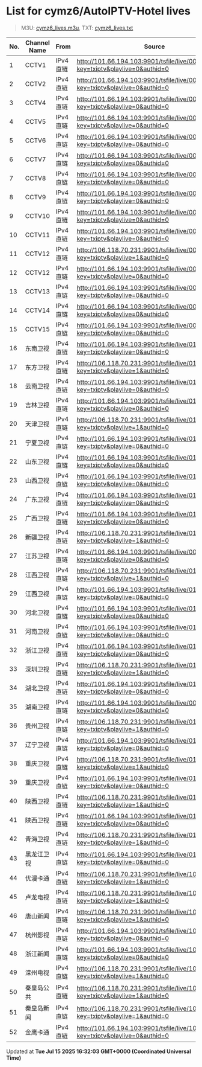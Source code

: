 # List for **cymz6/AutoIPTV-Hotel lives**

> M3U: [cymz6_lives.m3u](/cymz6_lives.m3u), TXT: [cymz6_lives.txt](/txt/cymz6_lives.txt)

| No. | Channel Name | From | Source |
| --- | ------------ | ---- | ------ |
| 1 | CCTV1 | IPv4 直链 | <http://101.66.194.103:9901/tsfile/live/0001_1.m3u8?key=txiptv&playlive=0&authid=0> |
| 2 | CCTV2 | IPv4 直链 | <http://101.66.194.103:9901/tsfile/live/0002_1.m3u8?key=txiptv&playlive=0&authid=0> |
| 3 | CCTV4 | IPv4 直链 | <http://101.66.194.103:9901/tsfile/live/0004_1.m3u8?key=txiptv&playlive=0&authid=0> |
| 4 | CCTV5 | IPv4 直链 | <http://101.66.194.103:9901/tsfile/live/0005_1.m3u8?key=txiptv&playlive=0&authid=0> |
| 5 | CCTV6 | IPv4 直链 | <http://101.66.194.103:9901/tsfile/live/0006_1.m3u8?key=txiptv&playlive=0&authid=0> |
| 6 | CCTV7 | IPv4 直链 | <http://101.66.194.103:9901/tsfile/live/0007_1.m3u8?key=txiptv&playlive=0&authid=0> |
| 7 | CCTV8 | IPv4 直链 | <http://101.66.194.103:9901/tsfile/live/0008_1.m3u8?key=txiptv&playlive=0&authid=0> |
| 8 | CCTV9 | IPv4 直链 | <http://101.66.194.103:9901/tsfile/live/0009_1.m3u8?key=txiptv&playlive=0&authid=0> |
| 9 | CCTV10 | IPv4 直链 | <http://101.66.194.103:9901/tsfile/live/0010_1.m3u8?key=txiptv&playlive=0&authid=0> |
| 10 | CCTV11 | IPv4 直链 | <http://101.66.194.103:9901/tsfile/live/0011_1.m3u8?key=txiptv&playlive=0&authid=0> |
| 11 | CCTV12 | IPv4 直链 | <http://106.118.70.231:9901/tsfile/live/0012_1.m3u8?key=txiptv&playlive=1&authid=0> |
| 12 | CCTV12 | IPv4 直链 | <http://101.66.194.103:9901/tsfile/live/0012_1.m3u8?key=txiptv&playlive=0&authid=0> |
| 13 | CCTV13 | IPv4 直链 | <http://101.66.194.103:9901/tsfile/live/0013_1.m3u8?key=txiptv&playlive=0&authid=0> |
| 14 | CCTV14 | IPv4 直链 | <http://101.66.194.103:9901/tsfile/live/0014_1.m3u8?key=txiptv&playlive=0&authid=0> |
| 15 | CCTV15 | IPv4 直链 | <http://101.66.194.103:9901/tsfile/live/0015_1.m3u8?key=txiptv&playlive=0&authid=0> |
| 16 | 东南卫视 | IPv4 直链 | <http://101.66.194.103:9901/tsfile/live/0137_1.m3u8?key=txiptv&playlive=0&authid=0> |
| 17 | 东方卫视 | IPv4 直链 | <http://106.118.70.231:9901/tsfile/live/0107_1.m3u8?key=txiptv&playlive=1&authid=0> |
| 18 | 云南卫视 | IPv4 直链 | <http://101.66.194.103:9901/tsfile/live/0119_1.m3u8?key=txiptv&playlive=0&authid=0> |
| 19 | 吉林卫视 | IPv4 直链 | <http://101.66.194.103:9901/tsfile/live/0116_1.m3u8?key=txiptv&playlive=0&authid=0> |
| 20 | 天津卫视 | IPv4 直链 | <http://106.118.70.231:9901/tsfile/live/0135_1.m3u8?key=txiptv&playlive=1&authid=0> |
| 21 | 宁夏卫视 | IPv4 直链 | <http://101.66.194.103:9901/tsfile/live/0112_1.m3u8?key=txiptv&playlive=0&authid=0> |
| 22 | 山东卫视 | IPv4 直链 | <http://101.66.194.103:9901/tsfile/live/0131_1.m3u8?key=txiptv&playlive=0&authid=0> |
| 23 | 山西卫视 | IPv4 直链 | <http://101.66.194.103:9901/tsfile/live/0118_1.m3u8?key=txiptv&playlive=0&authid=0> |
| 24 | 广东卫视 | IPv4 直链 | <http://101.66.194.103:9901/tsfile/live/0125_1.m3u8?key=txiptv&playlive=0&authid=0> |
| 25 | 广西卫视 | IPv4 直链 | <http://101.66.194.103:9901/tsfile/live/0113_1.m3u8?key=txiptv&playlive=0&authid=0> |
| 26 | 新疆卫视 | IPv4 直链 | <http://106.118.70.231:9901/tsfile/live/0110_1.m3u8?key=txiptv&playlive=1&authid=0> |
| 27 | 江苏卫视 | IPv4 直链 | <http://101.66.194.103:9901/tsfile/live/0017_1.m3u8?key=txiptv&playlive=0&authid=0> |
| 28 | 江西卫视 | IPv4 直链 | <http://106.118.70.231:9901/tsfile/live/0138_1.m3u8?key=txiptv&playlive=1&authid=0> |
| 29 | 江西卫视 | IPv4 直链 | <http://101.66.194.103:9901/tsfile/live/0138_1.m3u8?key=txiptv&playlive=0&authid=0> |
| 30 | 河北卫视 | IPv4 直链 | <http://101.66.194.103:9901/tsfile/live/0117_1.m3u8?key=txiptv&playlive=0&authid=0> |
| 31 | 河南卫视 | IPv4 直链 | <http://101.66.194.103:9901/tsfile/live/0139_1.m3u8?key=txiptv&playlive=0&authid=0> |
| 32 | 浙江卫视 | IPv4 直链 | <http://101.66.194.103:9901/tsfile/live/0124_1.m3u8?key=txiptv&playlive=0&authid=0> |
| 33 | 深圳卫视 | IPv4 直链 | <http://106.118.70.231:9901/tsfile/live/0126_1.m3u8?key=txiptv&playlive=1&authid=0> |
| 34 | 湖北卫视 | IPv4 直链 | <http://101.66.194.103:9901/tsfile/live/0132_1.m3u8?key=txiptv&playlive=0&authid=0> |
| 35 | 湖南卫视 | IPv4 直链 | <http://101.66.194.103:9901/tsfile/live/0019_1.m3u8?key=txiptv&playlive=0&authid=0> |
| 36 | 贵州卫视 | IPv4 直链 | <http://106.118.70.231:9901/tsfile/live/0120_1.m3u8?key=txiptv&playlive=1&authid=0> |
| 37 | 辽宁卫视 | IPv4 直链 | <http://101.66.194.103:9901/tsfile/live/0121_1.m3u8?key=txiptv&playlive=0&authid=0> |
| 38 | 重庆卫视 | IPv4 直链 | <http://106.118.70.231:9901/tsfile/live/0142_1.m3u8?key=txiptv&playlive=1&authid=0> |
| 39 | 重庆卫视 | IPv4 直链 | <http://101.66.194.103:9901/tsfile/live/0142_1.m3u8?key=txiptv&playlive=0&authid=0> |
| 40 | 陕西卫视 | IPv4 直链 | <http://106.118.70.231:9901/tsfile/live/0136_1.m3u8?key=txiptv&playlive=1&authid=0> |
| 41 | 陕西卫视 | IPv4 直链 | <http://101.66.194.103:9901/tsfile/live/0136_1.m3u8?key=txiptv&playlive=0&authid=0> |
| 42 | 青海卫视 | IPv4 直链 | <http://106.118.70.231:9901/tsfile/live/0140_1.m3u8?key=txiptv&playlive=1&authid=0> |
| 43 | 黑龙江卫视 | IPv4 直链 | <http://101.66.194.103:9901/tsfile/live/0143_1.m3u8?key=txiptv&playlive=0&authid=0> |
| 44 | 优漫卡通 | IPv4 直链 | <http://106.118.70.231:9901/tsfile/live/1013_1.m3u8?key=txiptv&playlive=1&authid=0> |
| 45 | 卢龙电视 | IPv4 直链 | <http://106.118.70.231:9901/tsfile/live/1016_1.m3u8?key=txiptv&playlive=1&authid=0> |
| 46 | 唐山新闻 | IPv4 直链 | <http://106.118.70.231:9901/tsfile/live/1009_1.m3u8?key=txiptv&playlive=1&authid=0> |
| 47 | 杭州影视 | IPv4 直链 | <http://101.66.194.103:9901/tsfile/live/1011_1.m3u8?key=txiptv&playlive=0&authid=0> |
| 48 | 浙江新闻 | IPv4 直链 | <http://101.66.194.103:9901/tsfile/live/1005_1.m3u8?key=txiptv&playlive=0&authid=0> |
| 49 | 滦州电视 | IPv4 直链 | <http://106.118.70.231:9901/tsfile/live/1018_1.m3u8?key=txiptv&playlive=1&authid=0> |
| 50 | 秦皇岛公共 | IPv4 直链 | <http://106.118.70.231:9901/tsfile/live/1007_1.m3u8?key=txiptv&playlive=1&authid=0> |
| 51 | 秦皇岛新闻 | IPv4 直链 | <http://106.118.70.231:9901/tsfile/live/1006_1.m3u8?key=txiptv&playlive=1&authid=0> |
| 52 | 金鹰卡通 | IPv4 直链 | <http://101.66.194.103:9901/tsfile/live/1000_1.m3u8?key=txiptv&playlive=0&authid=0> |

Updated at **Tue Jul 15 2025 16:32:03 GMT+0000 (Coordinated Universal Time)**
